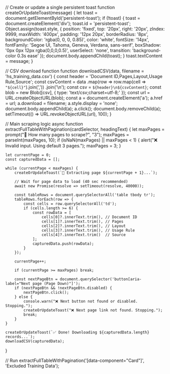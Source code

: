 // Create or update a single persistent toast
function createOrUpdateToast(message) {
    let toast = document.getElementById('persistent-toast');
    if (!toast) {
        toast = document.createElement('div');
        toast.id = 'persistent-toast';
        Object.assign(toast.style, {
            position: 'fixed',
            top: '20px',
            right: '20px',
            zIndex: 9999,
            maxWidth: '400px',
            padding: '12px 20px',
            borderRadius: '8px',
            backgroundColor: 'rgba(0, 0, 0, 0.85)',
            color: 'white',
            fontSize: '14px',
            fontFamily: 'Segoe UI, Tahoma, Geneva, Verdana, sans-serif',
            boxShadow: '0px 0px 12px rgba(0,0,0,0.5)',
            userSelect: 'none',
            transition: 'background-color 0.3s ease'
        });
        document.body.appendChild(toast);
    }
    toast.textContent = message;
}

// CSV download function
function downloadCSV(data, filename = 'hs_training_data.csv') {
    const header = 'Document ID,Pages,Layout,Usage Rule,Source';
    const csvContent = data
        .map(row => row.map(cell => `"${cell}"`).join(','))
        .join('\n');
    const csv = `${header}\n${csvContent}`;
    const blob = new Blob([csv], { type: 'text/csv;charset=utf-8;' });
    const url = URL.createObjectURL(blob);
    const a = document.createElement('a');
    a.href = url;
    a.download = filename;
    a.style.display = 'none';
    document.body.appendChild(a);
    a.click();
    document.body.removeChild(a);
    setTimeout(() => URL.revokeObjectURL(url), 100);
}

// Main scraping logic
async function extractFullTableWithPagination(cardSelector, headingText) {
    let maxPages = prompt("📄 How many pages to scrape?", "3");
    maxPages = parseInt(maxPages, 10);
    if (isNaN(maxPages) || maxPages < 1) {
        alert("❌ Invalid input. Using default 3 pages.");
        maxPages = 3;
    }

    let currentPage = 0;
    const capturedData = [];

    while (currentPage < maxPages) {
        createOrUpdateToast(`📄 Extracting page ${currentPage + 1}...`);

        // Wait for page data to load (40 sec recommended)
        await new Promise(resolve => setTimeout(resolve, 40000));

        const tableRows = document.querySelectorAll('table tbody tr');
        tableRows.forEach(row => {
            const cells = row.querySelectorAll('td');
            if (cells.length >= 6) {
                const rowData = [
                    cells[0]?.innerText.trim(), // Document ID
                    cells[1]?.innerText.trim(), // Pages
                    cells[2]?.innerText.trim(), // Layout
                    cells[3]?.innerText.trim(), // Usage Rule
                    cells[4]?.innerText.trim()  // Source
                ];
                capturedData.push(rowData);
            }
        });

        currentPage++;

        if (currentPage >= maxPages) break;

        const nextPageBtn = document.querySelector('button[aria-label="Next page (Page Down)"]');
        if (nextPageBtn && !nextPageBtn.disabled) {
            nextPageBtn.click();
        } else {
            console.warn("❌ Next button not found or disabled. Stopping.");
            createOrUpdateToast("❌ Next page link not found. Stopping.");
            break;
        }
    }

    createOrUpdateToast(`✅ Done! Downloading ${capturedData.length} records...`);
    downloadCSV(capturedData);
}

// Run
extractFullTableWithPagination('[data-component="Card"]', 'Excluded Training Data');